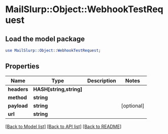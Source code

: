 # MailSlurp::Object::WebhookTestRequest

## Load the model package
```perl
use MailSlurp::Object::WebhookTestRequest;
```

## Properties
Name | Type | Description | Notes
------------ | ------------- | ------------- | -------------
**headers** | **HASH[string,string]** |  | 
**method** | **string** |  | 
**payload** | **string** |  | [optional] 
**url** | **string** |  | 

[[Back to Model list]](../README#documentation-for-models) [[Back to API list]](../README#documentation-for-api-endpoints) [[Back to README]](../README)


